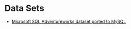 # Data Sets

* [Microsoft SQL Adventureworks dataset ported to MySQL](https://github.com/kliewkliew/docker-mysql-adventureworks/blob/master/AdventureWorks.sql.tar.gz)
